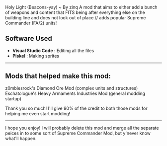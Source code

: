 Holy Light (Beacons-yay) ~ By zinq
A mod that aims to either add a bunch of weapons and content that FITS being after everything else on the building line and does not look out of place // adds popular Supreme Commander (FA/2) units!

## Software Used
- **Visual Studio Code** : Editing all the files
- **Piskel** : Making sprites

---

## Mods that helped make this mod:

z0mbiesrock's Diamond Ore Mod (complex units and structures)
Eschatologue's Heavy Armaments Industries Mod (general modding startup)

Thank you so much! I'll give 90% of the credit to both those mods for helping me even start modding!

---


I hope you enjoy! I will probably delete this mod and merge all the separate peices in to some sort of Supreme Commander Mod, but y'never know what'll happen.

